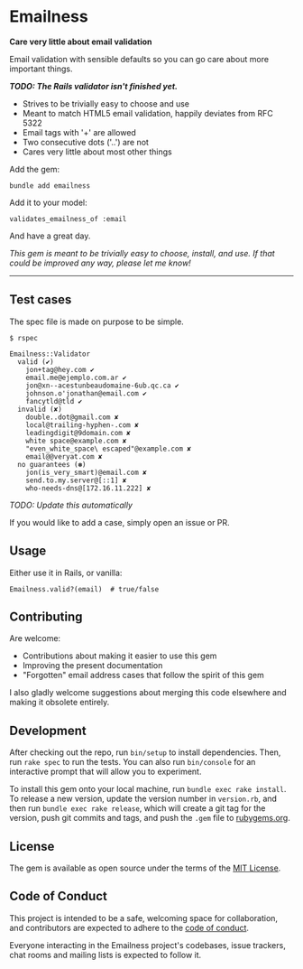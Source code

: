 # Emailness
**Care very little about email validation**

Email validation with sensible defaults so you can go care about more important things.

***TODO: The Rails validator isn't finished yet.***

* Strives to be trivially easy to choose and use
* Meant to match HTML5 email validation, happily deviates from RFC 5322
* Email tags with '+' are allowed
* Two consecutive dots ('..') are not
* Cares very little about most other things


Add the gem:

```
bundle add emailness
```

Add it to your model:

```
validates_emailness_of :email
```

And have a great day.

*This gem is meant to be trivially easy to choose, install, and use. If that could be improved any way, please let me know!*

---

## Test cases
The spec file is made on purpose to be simple.

```
$ rspec

Emailness::Validator
  valid (✔)
    jon+tag@hey.com ✔
    email.me@ejemplo.com.ar ✔
    jon@xn--acestunbeaudomaine-6ub.qc.ca ✔
    johnson.o'jonathan@email.com ✔
    fancytld@tld ✔
  invalid (✘)
    double..dot@gmail.com ✘
    local@trailing-hyphen-.com ✘
    leadingdigit@9domain.com ✘
    white space@example.com ✘
    "even_white_space\ escaped"@example.com ✘
    email@@veryat.com ✘
  no guarantees (✽)
    jon(is_very_smart)@email.com ✘
    send.to.my.server@[::1] ✘
    who-needs-dns@[172.16.11.222] ✘
```

*TODO: Update this automatically*

If you would like to add a case, simply open an issue or PR.

## Usage

Either use it in Rails, or vanilla:

```
Emailness.valid?(email)  # true/false
```

## Contributing
Are welcome:

* Contributions about making it easier to use this gem
* Improving the present documentation
* "Forgotten" email address cases that follow the spirit of this gem

I also gladly welcome suggestions about merging this code elsewhere and making it obsolete entirely.

## Development

After checking out the repo, run `bin/setup` to install dependencies. Then, run `rake spec` to run the tests. You can also run `bin/console` for an interactive prompt that will allow you to experiment.

To install this gem onto your local machine, run `bundle exec rake install`. To release a new version, update the version number in `version.rb`, and then run `bundle exec rake release`, which will create a git tag for the version, push git commits and tags, and push the `.gem` file to [rubygems.org](https://rubygems.org).


## License
The gem is available as open source under the terms of the [MIT License](https://opensource.org/licenses/MIT).

## Code of Conduct
This project is intended to be a safe, welcoming space for collaboration, and contributors are expected to adhere to the [code of conduct](https://github.com/joallard/emailness/blob/master/CODE_OF_CONDUCT.md).

Everyone interacting in the Emailness project's codebases, issue trackers, chat rooms and mailing lists is expected to follow it.
